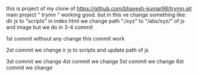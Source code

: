 this is project of my clone of https://github.com/bhavesh-kumar98/trymn.git
main project " trymn " working good.
but in this ve change something 
like: 
dir js to "scripts"
in index.html we change path  "./xyz" to "/abx/xyz/" of js and image 
but we do in 3-4 commit



1st commit without any change
  this commit work
 
2st commit we change  ir js to scripts and update path of js


3st commit we change 
4st commit we change 
5st commit we change 
6st commit we change 
